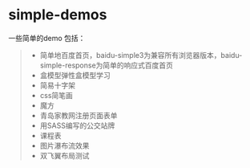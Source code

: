 # simple-demos
一些简单的demo
包括：
> * 简单地百度首页，baidu-simple3为兼容所有浏览器版本，baidu-simple-response为简单的响应式百度首页
> * 盒模型弹性盒模型学习
> * 简易十字架
> * css简笔画
> * 魔方
> * 青岛家教网注册页面表单
> * 用SASS编写的公交站牌
> * 课程表
> * 图片瀑布流效果
> * 双飞翼布局测试

